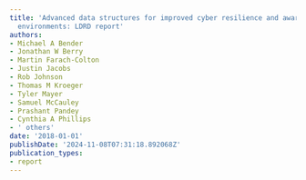 ```yaml
---
title: 'Advanced data structures for improved cyber resilience and awareness in untrusted
  environments: LDRD report'
authors:
- Michael A Bender
- Jonathan W Berry
- Martin Farach-Colton
- Justin Jacobs
- Rob Johnson
- Thomas M Kroeger
- Tyler Mayer
- Samuel McCauley
- Prashant Pandey
- Cynthia A Phillips
- ' others'
date: '2018-01-01'
publishDate: '2024-11-08T07:31:18.892068Z'
publication_types:
- report
---
```


